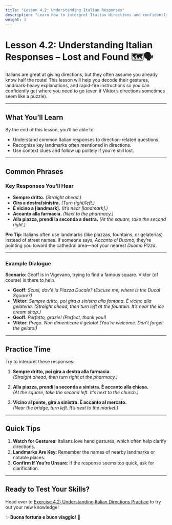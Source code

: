 ```yaml
---
title: "Lesson 4.2: Understanding Italian Responses"
description: "Learn how to interpret Italian directions and confidently find your way."
weight: 3
---
```


# Lesson 4.2: Understanding Italian Responses – Lost and Found 🗺️🗣️  

Italians are great at giving directions, but they often assume you already know half the route! This lesson will help you decode their gestures, landmark-heavy explanations, and rapid-fire instructions so you can confidently get where you need to go (even if Viktor’s directions sometimes seem like a puzzle).

---

## What You’ll Learn  

By the end of this lesson, you’ll be able to:  
- Understand common Italian responses to direction-related questions.  
- Recognize key landmarks often mentioned in directions.  
- Use context clues and follow up politely if you’re still lost.  

---

## Common Phrases  

### Key Responses You’ll Hear  

- **Sempre dritto.** *(Straight ahead.)*  
- **Gira a destra/sinistra.** *(Turn right/left.)*  
- **È vicino a [landmark].** *(It’s near [landmark].)*  
- **Accanto alla farmacia.** *(Next to the pharmacy.)*  
- **Alla piazza, prendi la seconda a destra.** *(At the square, take the second right.)*  

**Pro Tip**: Italians often use landmarks (like piazzas, fountains, or gelaterias) instead of street names. If someone says, *Accanto al Duomo*, they’re pointing you toward the cathedral area—not your nearest *Duomo Pizza*.  

---

### Example Dialogue  

**Scenario**: Geoff is in Vigevano, trying to find a famous square. Viktor (of course) is there to help.  

- **Geoff**: *Scusi, dov’è la Piazza Ducale?* *(Excuse me, where is the Ducal Square?)*  
- **Viktor**: *Sempre dritto, poi gira a sinistra alla fontana. È vicino alla gelateria.* *(Straight ahead, then turn left at the fountain. It’s near the ice cream shop.)*  
- **Geoff**: *Perfetto, grazie!* *(Perfect, thank you!)*  
- **Viktor**: *Prego. Non dimenticare il gelato!* *(You’re welcome. Don’t forget the gelato!)*  

---

## Practice Time  

Try to interpret these responses:  

1. **Sempre dritto, poi gira a destra alla farmacia.**  
   *(Straight ahead, then turn right at the pharmacy.)*  

2. **Alla piazza, prendi la seconda a sinistra. È accanto alla chiesa.**  
   *(At the square, take the second left. It’s next to the church.)*  

3. **Vicino al ponte, gira a sinistra. È accanto al mercato.**  
   *(Near the bridge, turn left. It’s next to the market.)*  

---

## Quick Tips  

1. **Watch for Gestures**: Italians love hand gestures, which often help clarify directions.  
2. **Landmarks Are Key**: Remember the names of nearby landmarks or notable places.  
3. **Confirm If You’re Unsure**: If the response seems too quick, ask for clarification.  

---

## Ready to Test Your Skills?  

Head over to [Exercise 4.2: Understanding Italian Directions Practice](../exercise4-2/) to try out your new knowledge!  

✨ **Buona fortuna e buon viaggio!** 🌟  
